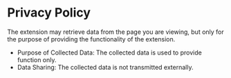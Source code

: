 # Privacy Policy

The extension may retrieve data from the page you are viewing, but only for the purpose of providing the functionality of the extension.

- Purpose of Collected Data: The collected data is used to provide function only.
- Data Sharing: The collected data is not transmitted externally.
